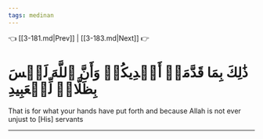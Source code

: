 ```yaml
---
tags: medinan
---
```


👈 [[3-181.md|Prev]] | [[3-183.md|Next]] 👉

# ذَٰلِكَ بِمَا قَدَّمَتۡ أَيۡدِيكُمۡ وَأَنَّ ٱللَّهَ لَيۡسَ بِظَلَّامٖ لِّلۡعَبِيدِ

That is for what your hands have put forth and because Allah is not ever unjust to [His] servants

---

